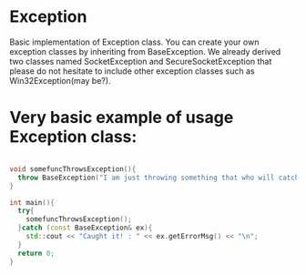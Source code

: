 # Exception
Basic implementation of Exception class. You can create your own exception classes by inheriting from BaseException. We already derived two classes named SocketException and SecureSocketException that please do not hesitate to include other exception classes such as Win32Exception(may be?). 

# Very basic example of usage Exception class:

```c++

void somefuncThrowsException(){
  throw BaseException("I am just throwing something that who will catch?");
}

int main(){
  try{
    somefuncThrowsException();
  }catch (const BaseException& ex){
    std::cout << "Caught it! : " << ex.getErrorMsg() << "\n";
  }
  return 0;
}

```

